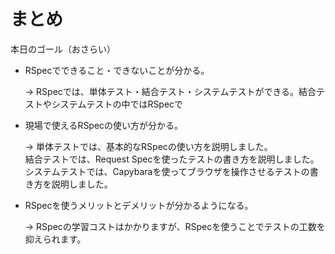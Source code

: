# まとめ

本日のゴール（おさらい）

- RSpecでできること・できないことが分かる。
  
  → RSpecでは、単体テスト・結合テスト・システムテストができる。結合テストやシステムテストの中ではRSpecで

- 現場で使えるRSpecの使い方が分かる。

  → 単体テストでは、基本的なRSpecの使い方を説明しました。  
    結合テストでは、Request Specを使ったテストの書き方を説明しました。  
    システムテストでは、Capybaraを使ってブラウザを操作させるテストの書き方を説明しました。
  
- RSpecを使うメリットとデメリットが分かるようになる。

  → RSpecの学習コストはかかりますが、RSpecを使うことでテストの工数を抑えられます。
